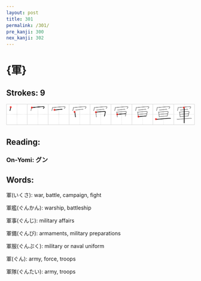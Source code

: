 ```yaml
---
layout: post
title: 301
permalink: /301/
pre_kanji: 300
nex_kanji: 302
---
```


# {軍}

## Strokes: 9

<div class="stroke"><img src="../images/E8BB8D.png" /></div>

## Reading:

### On-Yomi: グン

## Words:

軍(いくさ): war, battle, campaign, fight

軍艦(ぐんかん): warship, battleship

軍事(ぐんじ): military affairs

軍備(ぐんび): armaments, military preparations

軍服(ぐんぷく): military or naval uniform

軍(ぐん): army, force, troops

軍隊(ぐんたい): army, troops
